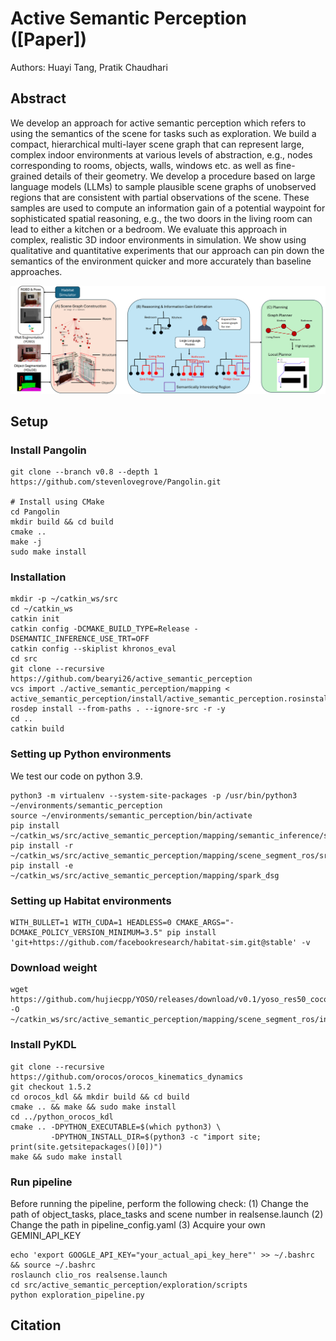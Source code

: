 # Active Semantic Perception ([Paper])
Authors: Huayi Tang, Pratik Chaudhari

## Abstract
We develop an approach for active semantic perception which refers to using the semantics of the scene for tasks such as exploration.
We build a compact, hierarchical multi-layer scene graph that can represent large, complex indoor environments at various levels of abstraction, e.g., nodes corresponding to rooms, objects, walls, windows etc. as well as fine-grained details of their geometry.
We develop a procedure based on large language models (LLMs) to sample plausible scene graphs of unobserved regions that are consistent with partial observations of the scene.
These samples are used to compute an information gain of a potential waypoint for sophisticated spatial reasoning, e.g., the two doors in the living room can lead to either a kitchen or a bedroom.
We evaluate this approach in complex, realistic 3D indoor environments in simulation.
We show using qualitative and quantitative experiments that our approach can pin down the semantics of the environment quicker and more accurately than baseline approaches.

<img src="figure/method_fig.png" alt="Pipeline Overview">


## Setup
### Install Pangolin
```
git clone --branch v0.8 --depth 1 https://github.com/stevenlovegrove/Pangolin.git

# Install using CMake
cd Pangolin
mkdir build && cd build
cmake ..
make -j
sudo make install
```
### Installation
```
mkdir -p ~/catkin_ws/src
cd ~/catkin_ws
catkin init
catkin config -DCMAKE_BUILD_TYPE=Release -DSEMANTIC_INFERENCE_USE_TRT=OFF
catkin config --skiplist khronos_eval
cd src
git clone --recursive https://github.com/bearyi26/active_semantic_perception
vcs import ./active_semantic_perception/mapping < active_semantic_perception/install/active_semantic_perception.rosinstall
rosdep install --from-paths . --ignore-src -r -y
cd ..
catkin build
```
### Setting up Python environments
We test our code on python 3.9.
```
python3 -m virtualenv --system-site-packages -p /usr/bin/python3 ~/environments/semantic_perception
source ~/environments/semantic_perception/bin/activate
pip install ~/catkin_ws/src/active_semantic_perception/mapping/semantic_inference/semantic_inference[openset]
pip install -r ~/catkin_ws/src/active_semantic_perception/mapping/scene_segment_ros/src/requirements.txt
pip install -e ~/catkin_ws/src/active_semantic_perception/mapping/spark_dsg
```
### Setting up Habitat environments
```
WITH_BULLET=1 WITH_CUDA=1 HEADLESS=0 CMAKE_ARGS="-DCMAKE_POLICY_VERSION_MINIMUM=3.5" pip install 'git+https://github.com/facebookresearch/habitat-sim.git@stable' -v
```
### Download weight
```
wget https://github.com/hujiecpp/YOSO/releases/download/v0.1/yoso_res50_coco.pth -O ~/catkin_ws/src/active_semantic_perception/mapping/scene_segment_ros/include/yoso_res50_coco.pth
```
### Install PyKDL
```
git clone --recursive https://github.com/orocos/orocos_kinematics_dynamics
git checkout 1.5.2
cd orocos_kdl && mkdir build && cd build
cmake .. && make && sudo make install
cd ../python_orocos_kdl
cmake .. -DPYTHON_EXECUTABLE=$(which python3) \
         -DPYTHON_INSTALL_DIR=$(python3 -c "import site; print(site.getsitepackages()[0])")
make && sudo make install
```

### Run pipeline
Before running the pipeline, perform the following check:
(1) Change the path of object_tasks, place_tasks and scene number in realsense.launch
(2) Change the path in pipeline_config.yaml
(3) Acquire your own GEMINI_API_KEY
```
echo 'export GOOGLE_API_KEY="your_actual_api_key_here"' >> ~/.bashrc && source ~/.bashrc
roslaunch clio_ros realsense.launch
cd src/active_semantic_perception/exploration/scripts
python exploration_pipeline.py
```

## Citation
```

```